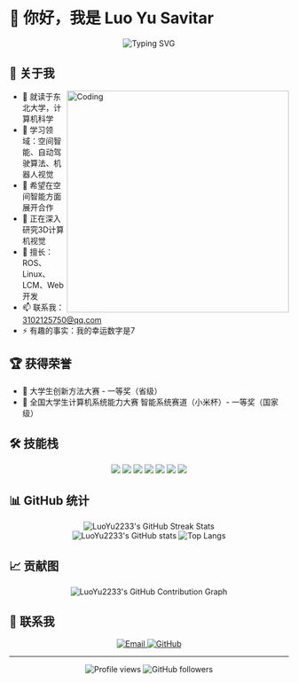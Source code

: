 
# 👋 你好，我是 Luo Yu Savitar

<div align="center">
  <img src="https://readme-typing-svg.herokuapp.com?font=Fira+Code&pause=1000&color=2BF723&random=false&width=435&lines=%E4%B8%9C%E5%8C%97%E5%A4%A7%E5%AD%A6+%7C+%E8%AE%A1%E7%AE%97%E6%9C%BA%E7%A7%91%E5%AD%A6" alt="Typing SVG" />
</div>

## 🚀 关于我

<img align="right" alt="Coding" width="400" src="https://media.giphy.com/media/qgQUggAC3Pfv687qPC/giphy.gif">

- 🔭 就读于东北大学，计算机科学
- 🌱 学习领域：空间智能、自动驾驶算法、机器人视觉
- 👯 希望在空间智能方面展开合作
- 🤔 正在深入研究3D计算机视觉
- 💬 擅长：ROS、Linux、LCM、Web开发
- 📫 联系我：[3102125750@qq.com](mailto:3102125750@qq.com)
- ⚡ 有趣的事实：我的幸运数字是7

## 🏆 获得荣誉

- 🥇 大学生创新方法大赛 - 一等奖（省级）
- 🏅 全国大学生计算机系统能力大赛 智能系统赛道（小米杯）- 一等奖（国家级）

## 🛠 技能栈

<p align="center">
  <img src="https://img.shields.io/badge/-C++-00599C?style=for-the-badge&logo=c%2B%2B&logoColor=white" />
  <img src="https://img.shields.io/badge/-Python-3776AB?style=for-the-badge&logo=python&logoColor=white" />
  <img src="https://img.shields.io/badge/-JavaScript-F7DF1E?style=for-the-badge&logo=javascript&logoColor=black" />
  <img src="https://img.shields.io/badge/-React-61DAFB?style=for-the-badge&logo=react&logoColor=black" />
  <img src="https://img.shields.io/badge/-ROS-22314E?style=for-the-badge&logo=ros&logoColor=white" />
  <img src="https://img.shields.io/badge/-Linux-FCC624?style=for-the-badge&logo=linux&logoColor=black" />
  <img src="https://img.shields.io/badge/-Docker-2496ED?style=for-the-badge&logo=docker&logoColor=white" />
</p>

## 📊 GitHub 统计

<div align="center">
  <img src="https://github-readme-streak-stats.herokuapp.com/?user=LuoYu2233&theme=radical" alt="LuoYu2233's GitHub Streak Stats" />
</div>

<div align="center">
  <img src="https://github-readme-stats.vercel.app/api?username=LuoYu2233&show_icons=true&theme=radical" alt="LuoYu2233's GitHub stats" />
  <img src="https://github-readme-stats.vercel.app/api/top-langs/?username=LuoYu2233&layout=compact&theme=radical" alt="Top Langs" />
</div>

## 📈 贡献图

<div align="center">
  <img src="https://github-profile-summary-cards.vercel.app/api/cards/profile-details?username=LuoYu2233&theme=monokai" alt="LuoYu2233's GitHub Contribution Graph" />
</div>

## 🤝 联系我

<p align="center">
  <a href="mailto:3102125750@qq.com">
    <img src="https://img.shields.io/badge/-Email-D14836?style=for-the-badge&logo=gmail&logoColor=white" alt="Email" />
  </a>
  <a href="https://github.com/LuoYu2233">
    <img src="https://img.shields.io/badge/-GitHub-181717?style=for-the-badge&logo=github&logoColor=white" alt="GitHub" />
  </a>
</p>

---

<div align="center">
  <img src="https://komarev.com/ghpvc/?username=LuoYu2233&color=brightgreen&style=for-the-badge" alt="Profile views" />
  <img src="https://img.shields.io/github/followers/LuoYu2233?label=Followers&style=for-the-badge" alt="GitHub followers" />
</div>


